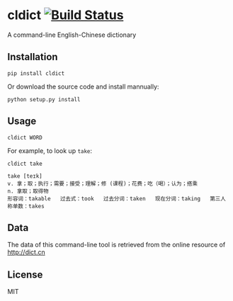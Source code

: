 # cldict [![Build Status](https://travis-ci.org/zhuzhuor/cldict.png?branch=master)](https://travis-ci.org/zhuzhuor/cldict)

A command-line English-Chinese dictionary

## Installation

    pip install cldict

Or download the source code and install mannually:

    python setup.py install

## Usage

    cldict WORD

For example, to look up `take`:

    cldict take

    take [teɪk]
    v. 拿；取；执行；需要；接受；理解；修 (课程)；花费；吃（喝）；认为；搭乘
    n. 拿取；取得物
    形容词：takable   过去式：took   过去分词：taken   现在分词：taking   第三人称单数：takes

## Data

The data of this command-line tool is retrieved from the online resource of http://dict.cn


## License

MIT
